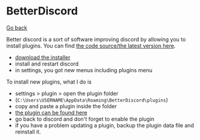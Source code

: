 # BetterDiscord

[Go back](..#discord)

Better discord is a sort of software improving discord by allowing
you to install plugins. You can find
[the code source/the latest version here](https://github.com/BetterDiscord/BetterDiscord/releases).

* [download the installer](https://github.com/BetterDiscord/Installer/releases/tag/v1.0.0-hotfix)
* install and restart discord
* in settings, you got new menus including plugins menu

To install new plugins, what I do is

* settings > plugin > open the plugin folder
* (`C:\Users\USERNAME\AppData\Roaming\BetterDiscord\plugins`)
* copy and paste a plugin inside the folder
* [the plugin can be found here](https://betterdiscord.app/plugins)
* go back to discord and don't forget to enable the plugin
* if you have a problem updating a plugin, backup
  the plugin data file and reinstall it.